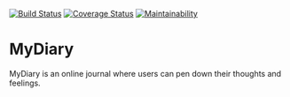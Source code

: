 [![Build Status](https://travis-ci.org/slimsolz/MyDiary.svg?branch=server)](https://travis-ci.org/slimsolz/MyDiary)
[![Coverage Status](https://coveralls.io/repos/github/slimsolz/MyDiary/badge.svg?branch=ch-setup-travis-ci-159013746)](https://coveralls.io/github/slimsolz/MyDiary?branch=ch-setup-travis-ci-159013746)
[![Maintainability](https://api.codeclimate.com/v1/badges/00da58edb08bc4c4546b/maintainability)](https://codeclimate.com/github/slimsolz/MyDiary/maintainability)

# MyDiary
MyDiary is an online journal where users can pen down their thoughts and feelings.
